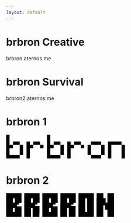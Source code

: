 ```yaml
---
layout: default
---
```

# brbron Creative
brbron.aternos.me
# brbron Survival
brbron2.aternos.me
# brbron 1
![mc font 1](text-1739703254434.png)
# brbron 2
![mc font 2](text-1739703262092.png)
